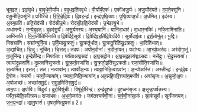 

  
भूय॒इत्। इद्वा॑वृधे। वा॒वृ॒धे॒वी॒र्या॑य। व॒वृ॒ध॒इति॑ववृधे। वी॒र्या॑यँ॒एकः॑। एको॑अजु॒र्यः। अ॒जु॒र्योद॑यते। द॒य॒ते॒वसू॑नि। वसू॒नीति॒वसू॑नि॥ प्ररि॑रिचे। रि॒रि॒चे॒दि॒वः। दि॒वइन्द्रः॑। इन्द्रः॑पृथि॒व्याः। पृ॒थि॒व्याअ॒र्धं। अ॒र्धमित्। इद॑स्य। अ॒स्य॒प्रति॑। प्रति॒रोद॑सी। रोद॑सीउ॒भे। रोद॑सी॒इति॒रोद॑सी। उ॒भेइत्यु॒भे॥  
अधा॑मन्ये। म॒न्ये॒बृ॒हत्। बृ॒हद॑सु॒र्यं॑। अ॒सु॒र्य॑मस्य। अ॒स्य॒यानि॑। यानि॑दा॒धार॑। दा॒धार॒नकिः॑। नकि॒रामि॑नाति। आमि॑नाति। मि॒ना॒तीति॑मिनाति॥ दि॒वेदि॑वे॒सूर्यः॑। दि॒वेदि॑व॒इति॑दि॒वेऽदि॑वे। सूर्यो॑दर्श॒तः। द॒र्श॒तोभू॑त्। भू॒द्वि। विसद्मा॑नि। सद्मा॑न्युर्वि॒या। उ॒र्वि॒यासु॒क्रतुः॑। सु॒क्रतु॑र्धात्। सु॒क्रतु॒रिति॑सु॒ऽक्रतुः॑। धा॒दिति॑धात्॥  
अ॒द्याचि॑त्। चि॒न्नु। नूचि॑त्। चि॒त्तत्। तदपः॑। अपो॑न॒दीनां॑। न॒दीनां॒यत्। यदा॑भ्यः। आ॒भ्यो॒अर॑दः। अर॑दोगा॒तुं। गा॒तुमि॑न्द्र। इ॒न्द्रेती॑न्द्र॥ निपर्व॑ताः। पर्व॑ताअद्म॒सदः॑। अ॒द्म॒सदो॒न। अ॒द्म॒सद॒इत्य॑द्म॒ऽसदः॑। नसे॑दुः। से॒दु॒स्त्वया॑। त्वाया॑दृ॒ह्ळानि॑। दृ॒ह्ळानि॑सुक्रतो। सु॒क्र॒तो॒रजां॑सि। सु॒क्र॒तो॒इति॑सुऽक्रतो। रजां॒सीति॒रजां॑सि॥  
स॒त्यमित्। इत्तत्। तन्न। नत्वावा॑न्। त्वावाँ॑अ॒न्यः। त्वावा॒निति॒त्वाऽवा॑न्। अ॒न्योअस्ति॑। अस्तीन्द्रः॑। इन्द्र॑दे॒वः। दे॒वोन। नमर्त्यः॑। मर्त्यो॒ज्याया॑न्। ज्याया॒निति॒ज्याया॑न्॥ अह॒न्नहि॒परि॒शया॑न॒मर्णोव॑। अवा॑सृजः। अ॒सृ॒जो॒अ॒पः। अ॒पोअच्छ॑। अच्छा॑समु॒द्रं। स॒मु॒द्रमिति॑स॒मु॒द्रं॥  
त्वम॒पः। अ॒पोवि। विदुरः॑। दुरो॒विषू॑चीः। विषू॑ची॒रिन्द्र॑। इन्द्र॑दृ॒ह्ळं। दृ॒ह्ळम॑सृजः। अ॒सृ॒जः॒पर्व॑तस्य। पर्व॑त॒स्येति॒पर्व॑तस्य॥ राजा॑भवः। अ॒भ॒वो॒जग॑तः। जग॑तश्चर्षणी॒नां। च॒र्ष॒णी॒नांसा॒कं। सा॒कंसूर्यं॑। सूर्यं॑जनयन्। ज॒न॒य॒न्द्यां। द्यामु॒षासं॑। उ॒षस॒मित्यु॒षसं॑॥ 2॥  

